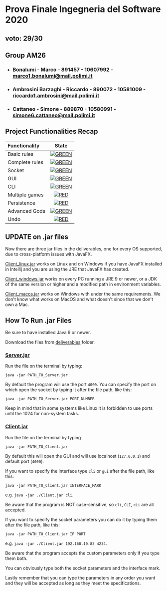# Prova Finale Ingegneria del Software 2020

## voto: 29/30

## Group AM26

- ### Bonalumi - Marco - 891457 - 10607992 - marco1.bonalumi@mail.polimi.it
- ### Ambrosini Barzaghi - Riccardo - 890072 - 10581009 - riccardo1.ambrosini@mail.polimi.it
- ### Cattaneo - Simone - 889870 - 10580991 - simone6.cattaneo@mail.polimi.it

## Project Functionalities Recap

| Functionality | State |
|:-----------------------|:------------------------------------:|
| Basic rules |  [![GREEN](https://placehold.it/15/44bb44/44bb44)](#) |
| Complete rules | [![GREEN](https://placehold.it/15/44bb44/44bb44)](#) |
| Socket | [![GREEN](https://placehold.it/15/44bb44/44bb44)](#) |
| GUI | [![GREEN](https://placehold.it/15/44bb44/44bb44)](#) |
| CLI | [![GREEN](https://placehold.it/15/44bb44/44bb44)](#) |
| Multiple games | [![RED](https://placehold.it/15/f03c15/f03c15)](#) |
| Persistence | [![RED](https://placehold.it/15/f03c15/f03c15)](#) |
| Advanced Gods | [![GREEN](https://placehold.it/15/44bb44/44bb44)](#) |
| Undo | [![RED](https://placehold.it/15/f03c15/f03c15)](#) |

<!--
[![RED](https://placehold.it/15/f03c15/f03c15)](#)
[![YELLOW](https://placehold.it/15/ffdd00/ffdd00)](#)
[![GREEN](https://placehold.it/15/44bb44/44bb44)](#)
-->

## UPDATE on .jar files

Now there are three jar files in the deliverables, one for every OS supported, due to cross-platform issues with JavaFX.

[Client_linux.jar](/deliverables/JAR/Client_linux.jar) works on Linux and on Windows if you have JavaFX installed in Intellij and you are using the JRE that JavaFX has created.

[Client_windows.jar](/deliverables/JAR/Client_windows.jar) works on every PC running a JRE 9 or newer, or a JDK of the same version or higher and a modified path in environment variables.

[Client_macos.jar](/deliverables/JAR/Client_macos.jar) works on Windows with under the same requirements. We don't know what works on MacOS and what doesn't since that we don't own a Mac.

## How To Run .jar Files 

Be sure to have installed Java 9 or newer.

Download the files from [deliverables](/deliverables) folder.



### [Server.jar](/deliverables/JAR/Server.jar)
Run the file on the terminal by typing:
```
java -jar PATH_TO_Server.jar
```
By default the program will use the port `4000`.
You can specify the port on which open the socket by typing it after the file path, like this:
```
java -jar PATH_TO_Server.jar PORT_NUMBER
```
Keep in mind that in some systems like Linux it is forbidden to use ports until the 1024 for non-system tasks.



### [Client.jar](/deliverables/JAR/Client_linux.jar)
Run the file on the terminal by typing
```
java -jar PATH_TO_Client.jar
```
By default this will open the GUI and will use localhost (`127.0.0.1`) and default port (`4000`).

If you want to specify the interface type `cli` or `gui` after the file path, like this:
```
java -jar PATH_TO_Client.jar INTERFACE_MARK
```
e.g. `java -jar ./Client.jar cli`.

Be aware that the program is NOT case-sensitive, so `cli`, `CLI`, `cLi` are all accepted.

If you want to specify the socket parameters you can do it by typing them after the file path, like this:
```
java -jar PATH_TO_Client.jar IP PORT
```
e.g. `java -jar ./Client.jar 192.168.10.83 4234`.

Be aware that the program accepts the custom parameters only if you type them both.

You can obviously type both the socket parameters and the interface mark.

Lastly remember that you can type the parameters in any order you want and they will be accepted as long as they meet the specifications.

